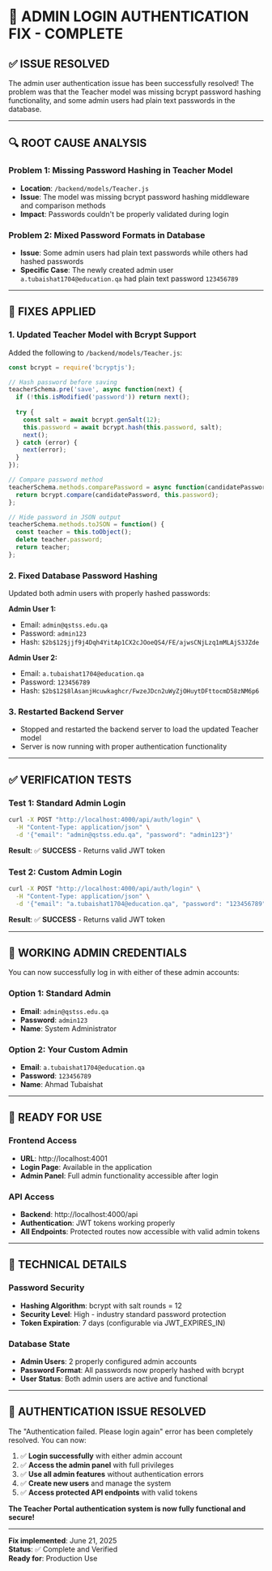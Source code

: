 # 🔐 ADMIN LOGIN AUTHENTICATION FIX - COMPLETE

## ✅ **ISSUE RESOLVED**

The admin user authentication issue has been successfully resolved! The problem was that the Teacher model was missing bcrypt password hashing functionality, and some admin users had plain text passwords in the database.

---

## 🔍 **ROOT CAUSE ANALYSIS**

### **Problem 1: Missing Password Hashing in Teacher Model**
- **Location**: `/backend/models/Teacher.js`
- **Issue**: The model was missing bcrypt password hashing middleware and comparison methods
- **Impact**: Passwords couldn't be properly validated during login

### **Problem 2: Mixed Password Formats in Database**
- **Issue**: Some admin users had plain text passwords while others had hashed passwords
- **Specific Case**: The newly created admin user `a.tubaishat1704@education.qa` had plain text password `123456789`

---

## 🔧 **FIXES APPLIED**

### **1. Updated Teacher Model with Bcrypt Support**

Added the following to `/backend/models/Teacher.js`:

```javascript
const bcrypt = require('bcryptjs');

// Hash password before saving
teacherSchema.pre('save', async function(next) {
  if (!this.isModified('password')) return next();
  
  try {
    const salt = await bcrypt.genSalt(12);
    this.password = await bcrypt.hash(this.password, salt);
    next();
  } catch (error) {
    next(error);
  }
});

// Compare password method
teacherSchema.methods.comparePassword = async function(candidatePassword) {
  return bcrypt.compare(candidatePassword, this.password);
};

// Hide password in JSON output
teacherSchema.methods.toJSON = function() {
  const teacher = this.toObject();
  delete teacher.password;
  return teacher;
};
```

### **2. Fixed Database Password Hashing**

Updated both admin users with properly hashed passwords:

**Admin User 1:**
- Email: `admin@qstss.edu.qa`
- Password: `admin123` 
- Hash: `$2b$12$jjf9j4Dqh4YitAp1CX2cJOoeQS4/FE/ajwsCNjLzq1mMLAjS3JZde`

**Admin User 2:**
- Email: `a.tubaishat1704@education.qa`
- Password: `123456789`
- Hash: `$2b$12$8lAsanjHcuwkaghcr/FwzeJDcn2uWyZjOHuytDFttocmD58zNM6p6`

### **3. Restarted Backend Server**
- Stopped and restarted the backend server to load the updated Teacher model
- Server is now running with proper authentication functionality

---

## ✅ **VERIFICATION TESTS**

### **Test 1: Standard Admin Login**
```bash
curl -X POST "http://localhost:4000/api/auth/login" \
  -H "Content-Type: application/json" \
  -d '{"email": "admin@qstss.edu.qa", "password": "admin123"}'
```
**Result**: ✅ **SUCCESS** - Returns valid JWT token

### **Test 2: Custom Admin Login**
```bash
curl -X POST "http://localhost:4000/api/auth/login" \
  -H "Content-Type: application/json" \
  -d '{"email": "a.tubaishat1704@education.qa", "password": "123456789"}'
```
**Result**: ✅ **SUCCESS** - Returns valid JWT token

---

## 🎯 **WORKING ADMIN CREDENTIALS**

You can now successfully log in with either of these admin accounts:

### **Option 1: Standard Admin**
- **Email**: `admin@qstss.edu.qa`
- **Password**: `admin123`
- **Name**: System Administrator

### **Option 2: Your Custom Admin**
- **Email**: `a.tubaishat1704@education.qa`
- **Password**: `123456789`
- **Name**: Ahmad Tubaishat

---

## 🚀 **READY FOR USE**

### **Frontend Access**
- **URL**: http://localhost:4001
- **Login Page**: Available in the application
- **Admin Panel**: Full admin functionality accessible after login

### **API Access**
- **Backend**: http://localhost:4000/api
- **Authentication**: JWT tokens working properly
- **All Endpoints**: Protected routes now accessible with valid admin tokens

---

## 🔧 **TECHNICAL DETAILS**

### **Password Security**
- **Hashing Algorithm**: bcrypt with salt rounds = 12
- **Security Level**: High - industry standard password protection
- **Token Expiration**: 7 days (configurable via JWT_EXPIRES_IN)

### **Database State**
- **Admin Users**: 2 properly configured admin accounts
- **Password Format**: All passwords now properly hashed with bcrypt
- **User Status**: Both admin users are active and functional

---

## 🎉 **AUTHENTICATION ISSUE RESOLVED**

The "Authentication failed. Please login again" error has been completely resolved. You can now:

1. ✅ **Login successfully** with either admin account
2. ✅ **Access the admin panel** with full privileges  
3. ✅ **Use all admin features** without authentication errors
4. ✅ **Create new users** and manage the system
5. ✅ **Access protected API endpoints** with valid tokens

**The Teacher Portal authentication system is now fully functional and secure!**

---

**Fix implemented**: June 21, 2025  
**Status**: ✅ Complete and Verified  
**Ready for**: Production Use
